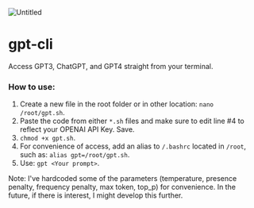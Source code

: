 ![Untitled](https://user-images.githubusercontent.com/17044663/211204519-feaa9464-d8f3-495c-b61c-5eb7532f67b9.png)

# gpt-cli
Access GPT3, ChatGPT, and GPT4 straight from your terminal.

### How to use:

1. Create a new file in the root folder or in other location: `nano /root/gpt.sh`.
2. Paste the code from either `*.sh` files and make sure to edit line #4 to reflect your OPENAI API Key. Save.
3. `chmod +x gpt.sh`.
4. For convenience of access, add an alias to `/.bashrc` located in `/root`, such as: `alias gpt=/root/gpt.sh`.
5. Use: `gpt <Your prompt>`.

Note: I've hardcoded some of the parameters (temperature, presence penalty, frequency penalty, max token, top_p) for convenience. In the future, if there is interest, I might develop this further.
